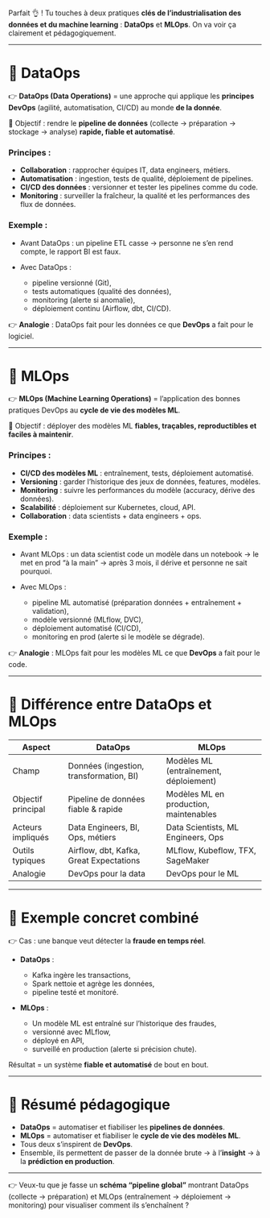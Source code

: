 Parfait 👌 ! Tu touches à deux pratiques **clés de l’industrialisation des données et du machine learning** : **DataOps** et **MLOps**.
On va voir ça clairement et pédagogiquement.

---

# 🔹 DataOps

👉 **DataOps (Data Operations)** = une approche qui applique les **principes DevOps** (agilité, automatisation, CI/CD) au monde **de la donnée**.

🎯 Objectif : rendre le **pipeline de données** (collecte → préparation → stockage → analyse) **rapide, fiable et automatisé**.

### Principes :

* **Collaboration** : rapprocher équipes IT, data engineers, métiers.
* **Automatisation** : ingestion, tests de qualité, déploiement de pipelines.
* **CI/CD des données** : versionner et tester les pipelines comme du code.
* **Monitoring** : surveiller la fraîcheur, la qualité et les performances des flux de données.

### Exemple :

* Avant DataOps : un pipeline ETL casse → personne ne s’en rend compte, le rapport BI est faux.
* Avec DataOps :

  * pipeline versionné (Git),
  * tests automatiques (qualité des données),
  * monitoring (alerte si anomalie),
  * déploiement continu (Airflow, dbt, CI/CD).

👉 **Analogie** : DataOps fait pour les données ce que **DevOps** a fait pour le logiciel.

---

# 🔹 MLOps

👉 **MLOps (Machine Learning Operations)** = l’application des bonnes pratiques DevOps au **cycle de vie des modèles ML**.

🎯 Objectif : déployer des modèles ML **fiables, traçables, reproductibles et faciles à maintenir**.

### Principes :

* **CI/CD des modèles ML** : entraînement, tests, déploiement automatisé.
* **Versioning** : garder l’historique des jeux de données, features, modèles.
* **Monitoring** : suivre les performances du modèle (accuracy, dérive des données).
* **Scalabilité** : déploiement sur Kubernetes, cloud, API.
* **Collaboration** : data scientists + data engineers + ops.

### Exemple :

* Avant MLOps : un data scientist code un modèle dans un notebook → le met en prod “à la main” → après 3 mois, il dérive et personne ne sait pourquoi.
* Avec MLOps :

  * pipeline ML automatisé (préparation données + entraînement + validation),
  * modèle versionné (MLflow, DVC),
  * déploiement automatisé (CI/CD),
  * monitoring en prod (alerte si le modèle se dégrade).

👉 **Analogie** : MLOps fait pour les modèles ML ce que **DevOps** a fait pour le code.

---

# 🔹 Différence entre DataOps et MLOps

| Aspect             | **DataOps**                             | **MLOps**                              |
| ------------------ | --------------------------------------- | -------------------------------------- |
| Champ              | Données (ingestion, transformation, BI) | Modèles ML (entraînement, déploiement) |
| Objectif principal | Pipeline de données fiable & rapide     | Modèles ML en production, maintenables |
| Acteurs impliqués  | Data Engineers, BI, Ops, métiers        | Data Scientists, ML Engineers, Ops     |
| Outils typiques    | Airflow, dbt, Kafka, Great Expectations | MLflow, Kubeflow, TFX, SageMaker       |
| Analogie           | DevOps pour la data                     | DevOps pour le ML                      |

---

# 🔹 Exemple concret combiné

👉 Cas : une banque veut détecter la **fraude en temps réel**.

* **DataOps** :

  * Kafka ingère les transactions,
  * Spark nettoie et agrège les données,
  * pipeline testé et monitoré.

* **MLOps** :

  * Un modèle ML est entraîné sur l’historique des fraudes,
  * versionné avec MLflow,
  * déployé en API,
  * surveillé en production (alerte si précision chute).

Résultat = un système **fiable et automatisé** de bout en bout.

---

# 📝 Résumé pédagogique

* **DataOps** = automatiser et fiabiliser les **pipelines de données**.
* **MLOps** = automatiser et fiabiliser le **cycle de vie des modèles ML**.
* Tous deux s’inspirent de **DevOps**.
* Ensemble, ils permettent de passer de la donnée brute → à l’**insight** → à la **prédiction en production**.

---

👉 Veux-tu que je fasse un **schéma “pipeline global”** montrant DataOps (collecte → préparation) et MLOps (entraînement → déploiement → monitoring) pour visualiser comment ils s’enchaînent ?
